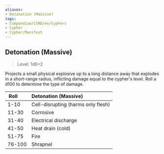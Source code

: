 ```yaml
---
aliases:
- Detonation (Massive)
tags:
- Compendium/CSRD/en/Cyphers
- Cypher
- Cypher/Manifest
---
```


  
## Detonation (Massive)  
>Level: 1d6+2  
  
Projects a small physical explosive up to a long distance away that explodes in a short-range radius, inflicting damage equal to the cypher's level. Roll a d100 to determine the type of damage.  

|  Roll &nbsp; &nbsp; &nbsp; | Detonation (Massive)  |  
| ------------- | :----------- |  
| 1-10 | Cell-disrupting (harms only flesh) |  
| 11-30 | Corrosive |  
| 31-40 | Electrical discharge |  
| 41-50 | Heat drain (cold) |  
| 51-75 | Fire |  
| 76-100 | Shrapnel |